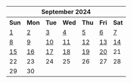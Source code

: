 <table align="center" border="0" cellpadding="0" cellspacing="0" class="month">
 <tr>
  <th class="month" colspan="7">
   September 2024
  </th>
 </tr>
 <tr>
  <th class="sun">
   Sun
  </th>
  <th class="mon">
   Mon
  </th>
  <th class="tue">
   Tue
  </th>
  <th class="wed">
   Wed
  </th>
  <th class="thu">
   Thu
  </th>
  <th class="fri">
   Fri
  </th>
  <th class="sat">
   Sat
  </th>
 </tr>
 <tr>
  <td class="sun">
   <a href="20240901.py">
    1
   </a>
  </td>
  <td class="mon">
   <a href="20240902.py">
    2
   </a>
  </td>
  <td class="tue">
   <a href="20240903.py">
    3
   </a>
  </td>
  <td class="wed">
   <a href="20240904.py">
    4
   </a>
  </td>
  <td class="thu">
   <a href="20240905.py">
    5
   </a>
  </td>
  <td class="fri">
   <a href="20240906.py">
    6
   </a>
  </td>
  <td class="sat">
   <a href="20240907.py">
    7
   </a>
  </td>
 </tr>
 <tr>
  <td class="sun">
   <a href="20240908.py">
    8
   </a>
  </td>
  <td class="mon">
   <a href="20240909.py">
    9
   </a>
  </td>
  <td class="tue">
   <a href="20240910.py">
    10
   </a>
  </td>
  <td class="wed">
   <a href="20240911.py">
    11
   </a>
  </td>
  <td class="thu">
   <a href="20240912.py">
    12
   </a>
  </td>
  <td class="fri">
   <a href="20240913.py">
    13
   </a>
  </td>
  <td class="sat">
   <a href="20240914.py">
    14
   </a>
  </td>
 </tr>
 <tr>
  <td class="sun">
   <a href="20240915.py">
    15
   </a>
  </td>
  <td class="mon">
   <a href="20240916.py">
    16
   </a>
  </td>
  <td class="tue">
   <a href="20240917.py">
    17
   </a>
  </td>
  <td class="wed">
   <a href="20240918.py">
    18
   </a>
  </td>
  <td class="thu">
   <a href="20240919.py">
    19
   </a>
  </td>
  <td class="fri">
   <a href="20240920.py">
    20
   </a>
  </td>
  <td class="sat">
   21
  </td>
 </tr>
 <tr>
  <td class="sun">
   22
  </td>
  <td class="mon">
   23
  </td>
  <td class="tue">
   24
  </td>
  <td class="wed">
   25
  </td>
  <td class="thu">
   26
  </td>
  <td class="fri">
   27
  </td>
  <td class="sat">
   28
  </td>
 </tr>
 <tr>
  <td class="sun">
   29
  </td>
  <td class="mon">
   30
  </td>
  <td class="noday">
  </td>
  <td class="noday">
  </td>
  <td class="noday">
  </td>
  <td class="noday">
  </td>
  <td class="noday">
  </td>
 </tr>
</table>
